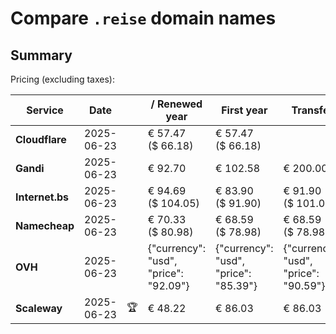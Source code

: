 # Compare `.reise` domain names

## Summary

Pricing (excluding taxes):

| Service | Date |  | / Renewed year | First year | Transfer | Restoration |
|--|--|--|--|--|--|--|
| **Cloudflare** | 2025-06-23 |  | € 57.47<br>($ 66.18) | € 57.47<br>($ 66.18) |  |  |
| **Gandi** | 2025-06-23 |  | € 92.70 | € 102.58 | € 200.00 | € 137.38 |
| **Internet.bs** | 2025-06-23 |  | € 94.69<br>($ 104.05) | € 83.90<br>($ 91.90) | € 91.90<br>($ 101.00) | € 142.75<br>($ 141.05) |
| **Namecheap** | 2025-06-23 |  | € 70.33<br>($ 80.98) | € 68.59<br>($ 78.98) | € 68.59<br>($ 78.98) |  |
| **OVH** | 2025-06-23 |  | {"currency": "usd", "price": "92.09"} | {"currency": "usd", "price": "85.39"} | {"currency": "usd", "price": "90.59"} |  |
| **Scaleway** | 2025-06-23 | 🏆 | € 48.22 | € 86.03 | € 86.03 | € 95.96 |
